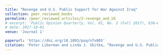 ```yaml
---
title: "Revenge and U.S. Public Support for War Against Iraq"
collection: peer_reviewed_books
permalink: /peer_reviewed_articles/2-revenge_and_US
# excerpt: 'Public Opinion Quarterly, Vol. 81, No. 3 (Fall 2017), 636–660. First author, co-authored with Linda J. Skitka'
# date: 2017-10-01
venue: 'Journal 1'

paperurl: 'https://doi.org/10.1093/poq/nfx005' 
citation: 'Peter Liberman and Linda J. Skitka, “Revenge and U.S. Public Support for War Against Iraq,” <i>Public Opinion Quarterly</i>, Vol. 81, No. 3 (Fall 2017), 636–660.'
---
```



<!-- [Download paper here](http://academicpages.github.io/files/paper1.pdf) -->

<!-- Recommended citation: Your Name, You. (2009). "Paper Title Number 1." <i>Journal 1</i>. 1(1). -->
